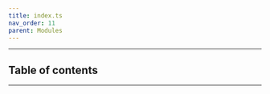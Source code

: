 ```yaml
---
title: index.ts
nav_order: 11
parent: Modules
---
```


---

<h2 class="text-delta">Table of contents</h2>

---
